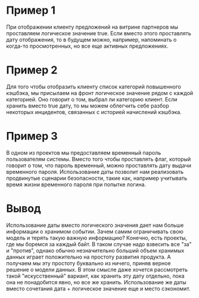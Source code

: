 # Пример 1

При отображении клиенту предложений на витрине партнеров мы проставляем логическое значение true. Если вместо этого проставлять дату отображения, то в будущем можно, например, напоминать о когда-то просмотренных, но все еще активных предложениях.

# Пример 2

Для того чтобы отобразить клиенту список категорий повышенного кэшбэка, мы присылаем на фронт логическое значение рядом с каждой категорией. Оно говорит о том, выбрал ли категорию клиент. Если хранить вместо true дату, то мы можем облегчить себе разбор некоторых инцидентов, связанных с историей начислений кэшбэка.

# Пример 3

В одном из проектов мы предоставляем временный пароль пользователям системы. Вместо того чтобы проставлять флаг, который говорит о том, что пароль временный, можно проставлять дату выдачи временного пароля. Использование даты позволит нам реализовать продвинутые сценарии безопасности, такие как, например учитывать время жизни временного пароля при попытке логина.

# Вывод

Использование даты вместо логического значения дает нам больше информации о хранимом событии. Зачем самим ограничивать свою модель и терять такую важную информацию? Конечно, есть проекты, где мы боремся за каждый байт. В таком случае надо взвесить все "за" и "против", однако обычно незначительно больший объем хранимых данных играет положительно на простоту развития продукта. А получаем мы эту простоту буквально из ничего, приняв верное решение о модели данных. В этом смысле даже хочется рассмотреть такой "искусственный" вариант, как хранить эту дату отдельно, пока она не понадобится явно, но все же хранить. Использование же даты вместо сочетания дата + логическое значение еще и место сэкономит. 